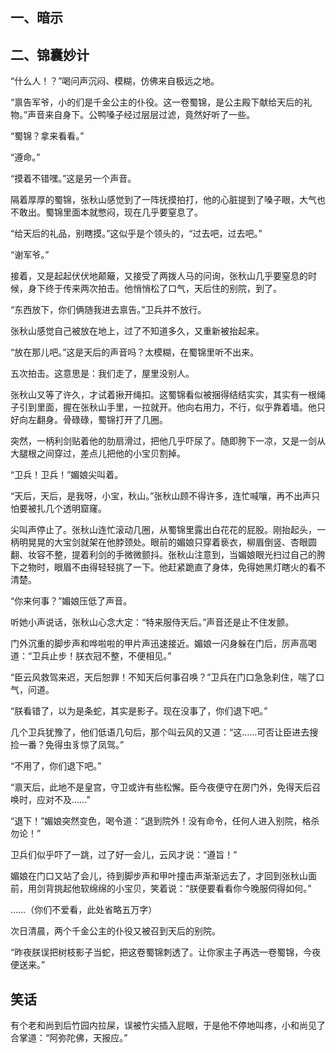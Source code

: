 ## 一、暗示


## 二、锦囊妙计

“什么人！？”喝问声沉闷、模糊，仿佛来自极远之地。

“禀告军爷，小的们是千金公主的仆役。这一卷蜀锦，是公主殿下献给天后的礼物。”声音来自身下。公鸭嗓子经过层层过滤，竟然好听了一些。

“蜀锦？拿来看看。”

“遵命。”

“摸着不错嘿。”这是另一个声音。

隔着厚厚的蜀锦，张秋山感觉到了一阵抚摸拍打，他的心脏提到了嗓子眼，大气也不敢出。蜀锦里面本就憋闷，现在几乎要窒息了。

“给天后的礼品，别瞎摸。”这似乎是个领头的，“过去吧，过去吧。”

“谢军爷。”

接着，又是起起伏伏地颠簸，又接受了两拨人马的问询，张秋山几乎要窒息的时候，身下终于传来两次拍击。他悄悄松了口气，天后住的别院，到了。

“东西放下，你们俩随我进去禀告。”卫兵并不放行。

张秋山感觉自己被放在地上，过了不知道多久，又重新被抬起来。

“放在那儿吧。”这是天后的声音吗？太模糊，在蜀锦里听不出来。

五次拍击。这意思是：我们走了，屋里没别人。

张秋山又等了许久，才试着揪开绳扣。这蜀锦看似被捆得结结实实，其实有一根绳子引到里面，握在张秋山手里，一拉就开。他向右用力，不行，似乎靠着墙。他只好向左翻身。骨碌碌，蜀锦打开了几圈。

突然，一柄利剑贴着他的肋扇滑过，把他几乎吓尿了。随即胯下一凉，又是一剑从大腿根之间穿过，差点儿把他的小宝贝割掉。

“卫兵！卫兵！”媚娘尖叫着。

“天后，天后，是我呀，小宝，秋山。”张秋山顾不得许多，连忙喊嚷，再不出声只怕要被扎几个透明窟窿。

尖叫声停止了。张秋山连忙滚动几圈，从蜀锦里露出白花花的屁股。刚抬起头，一柄明晃晃的大宝剑就架在他脖颈处。眼前的媚娘只穿着亵衣，柳眉倒竖、杏眼圆翻、妆容不整，提着利剑的手微微颤抖。张秋山注意到，当媚娘眼光扫过自己的胯下之物时，眼眉不由得轻轻挑了一下。他赶紧跪直了身体，免得她黑灯瞎火的看不清楚。

“你来何事？”媚娘压低了声音。

听她小声说话，张秋山心念大定：“特来服侍天后。”声音还是止不住发颤。

门外沉重的脚步声和哗啦啦的甲片声迅速接近。媚娘一闪身躲在门后，厉声高喝道：“卫兵止步！朕衣冠不整，不便相见。”

“臣云风救驾来迟，天后恕罪！不知天后何事召唤？”卫兵在门口急急刹住，喘了口气，问道。

“朕看错了，以为是条蛇，其实是影子。现在没事了，你们退下吧。”

几个卫兵犹豫了，他们低语几句后，那个叫云风的又道：“这……可否让臣进去搜捡一番？免得虫豸惊了凤驾。”

“不用了，你们退下吧。”

“禀天后，此地不是皇宫，守卫或许有些松懈。臣今夜便守在房门外，免得天后召唤时，应对不及……”

“退下！”媚娘突然变色，喝令道：“退到院外！没有命令，任何人进入别院，格杀勿论！”

卫兵们似乎吓了一跳，过了好一会儿，云风才说：“遵旨！”

媚娘在门口又站了会儿，待到脚步声和甲叶撞击声渐渐远去了，才回到张秋山面前，用剑背挑起他软绵绵的小宝贝，笑着说：“朕便要看看你今晚服伺得如何。”

……（你们不爱看，此处省略五万字）

次日清晨，两个千金公主的仆役又被召到天后的别院。

“昨夜朕误把树枝影子当蛇，把这卷蜀锦刺透了。让你家主子再选一卷蜀锦，今夜便送来。”

## 笑话

有个老和尚到后竹园内拉屎，误被竹尖插入屁眼，于是他不停地叫疼，小和尚见了合掌道：“阿弥陀佛，天报应。”